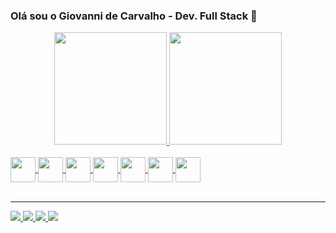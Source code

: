 ### Olá sou o Giovanni de Carvalho - Dev. Full Stack 👋

<div align="center">
  <a href="https://github.com/giocarvalho07">
  <img height="180em" src="https://github-readme-stats.vercel.app/api?username=giocarvalho07&show_icons=true&theme=gruvbox&include_all_commits=true&count_private=true"/>
  <img height="180em" src="https://github-readme-stats.vercel.app/api/top-langs/?username=giocarvalho07&layout=compact&langs_count=7&theme=gruvbox"/>
</div>

  <br>

<div style="display: inline_block">
  
  <img align="center" height="40" width="40" src="https://img.icons8.com/color/48/000000/java-coffee-cup-logo--v1.png"/>
 
  <img align="center" height="40" width="40" src="https://img.icons8.com/color/48/000000/intellij-idea.png"/>
  
  <img align="center" height="40" width="40" src="https://img.icons8.com/color/48/000000/thymeleaf.png"/>
  
  <img align="center" height="40" width="40" src="https://img.icons8.com/color/48/000000/bootstrap.png"/>
  
  <img align="center" height="40" width="40" src="https://img.icons8.com/color/48/000000/heroku.png"/>
  
  <img align="center" height="40" width="40" src="https://img.icons8.com/color/48/000000/amazon-web-services.png"/>
  
  <img align="center" height="40" width="40" src="https://img.icons8.com/color/48/000000/python--v1.png"/>
  
</div>
  
  <br>
  <hr>
  
  <div> 
  <a href="https://www.youtube.com/channel/UCW26hCfDsPIsC9pOLPsarvw/videos" target="_blank">
	<img src="https://img.icons8.com/external-prettycons-flat-prettycons/47/000000/external-youtube-multimedia-prettycons-flat-prettycons.png"/>
  </a>
  
  <a href="https://app-mentoriat3ch-cursoweb.herokuapp.com/" target="_blank">
	<img src="https://img.icons8.com/external-flat-juicy-fish/48/000000/external-learn-school-flat-flat-juicy-fish-2.png"/>
  </a>
  
   <a href="http://app-mentoriat3ch-ebookweb.herokuapp.com/" target="_blank">
	<img src="https://img.icons8.com/color/48/000000/story-book.png"/>
   </a> 	
	
   <a href="https://www.instagram.com/giovannidecarvalho_/" target="_blank">
	 <img src="https://img.icons8.com/fluency/48/000000/instagram-new.png"/>
   </a> 
 
</div>
  
   
